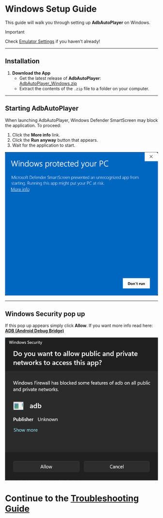 # Windows Setup Guide

This guide will walk you through setting up **AdbAutoPlayer** on Windows.

> [!IMPORTANT]
> Check [Emulator Settings](emulator-settings.md) if you haven't already!

---

## Installation

1. **Download the App**
   - Get the latest release of **AdbAutoPlayer**:
     [AdbAutoPlayer_Windows.zip](https://github.com/yulesxoxo/AdbAutoPlayer/releases/latest)
   - Extract the contents of the `.zip` file to a folder on your computer.

---

## Starting AdbAutoPlayer

When launching AdbAutoPlayer, Windows Defender SmartScreen may block the application. To proceed:
1. Click the **More info** link.
2. Click the **Run anyway** button that appears.
3. Wait for the application to start.

![Windows Protected Your PC](../images/windows/windows_protected_your_pc.png)

---

## Windows Security pop up

If this pop up appears simply click **Allow**. If you want more info read here: [**ADB (Android Debug Bridge)**](https://developer.android.com/tools/adb)

![windows_security_adb.png](../images/windows/windows_security_adb.png)

# Continue to the [Troubleshooting Guide](troubleshoot.md)
